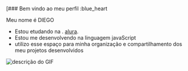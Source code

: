 [### Bem vindo ao meu perfil :blue_heart

Meu nome é DIEGO

- Estou etudando na . [alura](https://www.alura.com.br/).
- Estou me desenvolvendo na linguagem javaScript
- utilizo esse espaço para minha organização e compartilhamento dos meu projetos desenvolvidos

![descrição do GIF](https://upload.wikimedia.org/wikipedia/commons/8/8a/Purple-guy.gif)
